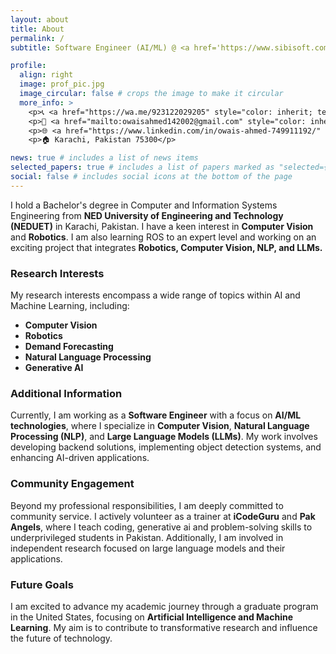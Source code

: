 ```yaml
---
layout: about
title: About
permalink: /
subtitle: Software Engineer (AI/ML) @ <a href='https://www.sibisoft.com/'>Sibisoft</a>

profile:
  align: right
  image: prof_pic.jpg
  image_circular: false # crops the image to make it circular
  more_info: >
    <p>📞 <a href="https://wa.me/923122029205" style="color: inherit; text-decoration: underline; underline">+92 (312) 2029205</a> </p>
    <p>📧 <a href="mailto:owaisahmed142002@gmail.com" style="color: inherit; text-decoration: underline; underline">owaisahmed142002@gmail.com</a> </p>
    <p>🌐 <a href="https://www.linkedin.com/in/owais-ahmed-749911192/" style="color: inherit; text-decoration: underline; underline">linkedin.com/in/owais-ahmed-749911192/</a> </p>
    <p>🏠 Karachi, Pakistan 75300</p>

news: true # includes a list of news items
selected_papers: true # includes a list of papers marked as "selected={true}"
social: false # includes social icons at the bottom of the page
---
```


<p>I hold a Bachelor's degree in Computer and Information Systems Engineering from <b>NED University of Engineering and Technology (NEDUET)</b> in Karachi, Pakistan. I have a keen interest in <b><strong>Computer Vision</strong></b> and <b><strong>Robotics</strong></b>.  I am also learning ROS to an expert level and working on an exciting project that integrates <strong>Robotics, Computer Vision, NLP, and LLMs.</strong></p>

<h3><strong>Research Interests</strong></h3>
<p>My research interests encompass a wide range of topics within AI and Machine Learning, including:</p>
<ul>
    <li><b><strong>Computer Vision</strong></b></li>
    <li><b><strong>Robotics</strong></b></li>
    <li><b><strong>Demand Forecasting</strong></b></li>
    <li><b><strong>Natural Language Processing</strong></b></li>
    <li><b><strong>Generative AI</strong></b></li>
</ul>

<h3><strong>Additional Information</strong></h3>
<p>Currently, I am working as a <b>Software Engineer</b> with a focus on <b>AI/ML technologies</b>, where I specialize in <b>Computer Vision</b>, <b>Natural Language Processing (NLP)</b>, and <b>Large Language Models (LLMs)</b>. My work involves developing backend solutions, implementing object detection systems, and enhancing AI-driven applications.</p>

<h3><strong>Community Engagement</strong></h3>
<p>Beyond my professional responsibilities, I am deeply committed to community service. I actively volunteer as a trainer at <b>iCodeGuru</b> and <b>Pak Angels</b>, where I teach coding, generative ai and problem-solving skills to underprivileged students in Pakistan. Additionally, I am involved in independent research focused on large language models and their applications.</p>

<h3><strong>Future Goals</strong></h3>
<p>I am excited to advance my academic journey through a graduate program in the United States, focusing on <b><strong>Artificial Intelligence and Machine Learning</strong></b>. My aim is to contribute to transformative research and influence the future of technology.</p>

<div style="display: none;">
    <a href="https://clustrmaps.com/site/" title="Visit tracker">
        <img src="//clustrmaps.com/map_v2.js?d=Zb_hH21BM6grVAEPzfYJqGczBQLWbIoZR6zoRV0TidU" 
             alt="Visitor Map" />
    </a>
</div>

